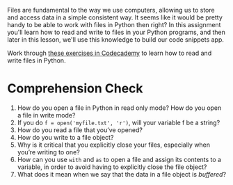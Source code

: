 <!-- 
author: Joe Turner
type: 3pc
time: 60 minutes
name: Introduction to file I/O
 -->

Files are fundamental to the way we use computers, allowing us to store and access data in a simple consistent way. It seems like it would be pretty handy to be able to work with files in Python then right? In this assignment you'll learn how to read and write to files in your Python programs, and then later in this lesson, we'll use this knowledge to build our code snippets app.

Work through [these exercises in Codecademy](http://www.codecademy.com/courses/python-intermediate-en-OGNHh/0/1?curriculum_id=4f89dab3d788890003000096) to learn how to read and write files in Python.

# Comprehension Check

1. How do you open a file in Python in read only mode? How do you open a file in write mode?
2. If you do `f = open('myfile.txt', 'r')`, will your variable f be a string?
3. How do you read a file that you’ve opened?
4. How do you write to a file object?
5. Why is it critical that you explicitly close your files, especially when you’re writing to one?
6. How can you use `with` and `as` to open a file and assign its contents to a variable, in order to avoid having to explicitly close the file object?
7. What does it mean when we say that the data in a file object is *buffered*?
